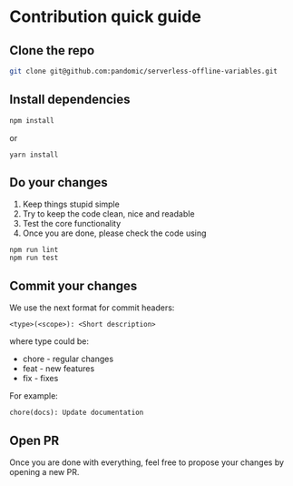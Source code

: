 # Contribution quick guide

## Clone the repo

```bash
git clone git@github.com:pandomic/serverless-offline-variables.git
```

## Install dependencies

```bash
npm install
```

or

```
yarn install
```

## Do your changes

1. Keep things stupid simple
2. Try to keep the code clean, nice and readable
3. Test the core functionality
4. Once you are done, please check the code using

```
npm run lint
npm run test
```

## Commit your changes

We use the next format for commit headers:
```
<type>(<scope>): <Short description>
```

where type could be:
* chore - regular changes
* feat - new features
* fix - fixes

For example:
```
chore(docs): Update documentation
```

## Open PR

Once you are done with everything, feel free to propose your changes by opening a new PR.
